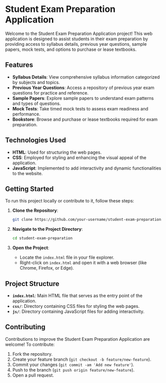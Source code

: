 # Student Exam Preparation Application

Welcome to the Student Exam Preparation Application project! This web application is designed to assist students in their exam preparation by providing access to syllabus details, previous year questions, sample papers, mock tests, and options to purchase or lease textbooks. 

## Features

- **Syllabus Details**: View comprehensive syllabus information categorized by subjects and topics.
- **Previous Year Questions**: Access a repository of previous year exam questions for practice and reference.
- **Sample Papers**: Explore sample papers to understand exam patterns and types of questions.
- **Mock Tests**: Take timed mock tests to assess exam readiness and performance.
- **Bookstore**: Browse and purchase or lease textbooks required for exam preparation.

## Technologies Used

- **HTML**: Used for structuring the web pages.
- **CSS**: Employed for styling and enhancing the visual appeal of the application.
- **JavaScript**: Implemented to add interactivity and dynamic functionalities to the website.

## Getting Started

To run this project locally or contribute to it, follow these steps:

1. **Clone the Repository**:
   ```bash
   git clone https://github.com/your-username/student-exam-preparation.git
   ```

2. **Navigate to the Project Directory**:
   ```bash
   cd student-exam-preparation
   ```

3. **Open the Project**:
   - Locate the `index.html` file in your file explorer.
   - Right-click on `index.html` and open it with a web browser (like Chrome, Firefox, or Edge).

## Project Structure

- **`index.html`**: Main HTML file that serves as the entry point of the application.
- **`css/`**: Directory containing CSS files for styling the web pages.
- **`js/`**: Directory containing JavaScript files for adding interactivity.

## Contributing

Contributions to improve the Student Exam Preparation Application are welcome! To contribute:

1. Fork the repository.
2. Create your feature branch (`git checkout -b feature/new-feature`).
3. Commit your changes (`git commit -am 'Add new feature'`).
4. Push to the branch (`git push origin feature/new-feature`).
5. Open a pull request.
